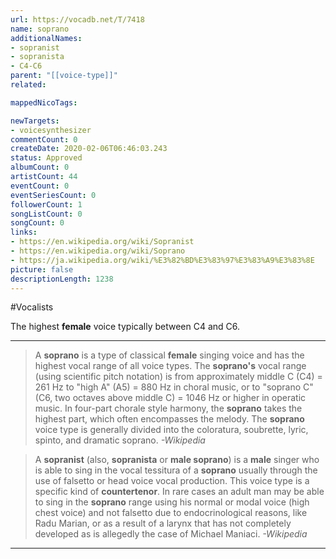 ```yaml
---
url: https://vocadb.net/T/7418
name: soprano
additionalNames: 
- sopranist
- sopranista
- C4-C6
parent: "[[voice-type]]"
related:

mappedNicoTags:

newTargets:
- voicesynthesizer
commentCount: 0
createDate: 2020-02-06T06:46:03.243
status: Approved
albumCount: 0
artistCount: 44
eventCount: 0
eventSeriesCount: 0
followerCount: 1
songListCount: 0
songCount: 0
links: 
- https://en.wikipedia.org/wiki/Sopranist
- https://en.wikipedia.org/wiki/Soprano
- https://ja.wikipedia.org/wiki/%E3%82%BD%E3%83%97%E3%83%A9%E3%83%8E
picture: false
descriptionLength: 1238
---
```


#Vocalists

The highest **female** voice typically between C4 and C6.

___

>A **soprano** is a type of classical **female** singing voice and has the highest vocal range of all voice types.
The **soprano's** vocal range (using scientific pitch notation) is from approximately middle C (C4) = 261 Hz to "high A" (A5) = 880 Hz in choral music, or to "soprano C" (C6, two octaves above middle C) = 1046 Hz or higher in operatic music.
In four-part chorale style harmony, the **soprano** takes the highest part, which often encompasses the melody.
The **soprano** voice type is generally divided into the coloratura, soubrette, lyric, spinto, and dramatic soprano.
*-Wikipedia*

>A **sopranist** (also, **sopranista** or **male soprano**) is a **male** singer who is able to sing in the vocal tessitura of a **soprano** usually through the use of falsetto or head voice vocal production.
This voice type is a specific kind of **countertenor**.
In rare cases an adult man may be able to sing in the **soprano** range using his normal or modal voice (high chest voice) and not falsetto due to endocrinological reasons, like Radu Marian, or as a result of a larynx that has not completely developed as is allegedly the case of Michael Maniaci.
*-Wikipedia*

---

